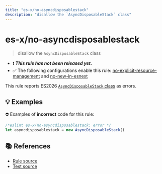 ```yaml
---
title: "es-x/no-asyncdisposablestack"
description: "disallow the `AsyncDisposableStack` class"
---
```


# es-x/no-asyncdisposablestack
> disallow the `AsyncDisposableStack` class

- ❗ <badge text="This rule has not been released yet." vertical="middle" type="error"> ***This rule has not been released yet.*** </badge>
- ✅ The following configurations enable this rule: [no-explicit-resource-management] and [no-new-in-esnext]

This rule reports ES2026 [`AsyncDisposableStack` class](https://github.com/tc39/proposal-explicit-resource-management) as errors.

## 💡 Examples

⛔ Examples of **incorrect** code for this rule:

<eslint-playground type="bad">

```js
/*eslint es-x/no-asyncdisposablestack: error */
let asyncdisposablestack = new AsyncDisposableStack()
```

</eslint-playground>

## 📚 References

- [Rule source](https://github.com/eslint-community/eslint-plugin-es-x/blob/master/lib/rules/no-asyncdisposablestack.js)
- [Test source](https://github.com/eslint-community/eslint-plugin-es-x/blob/master/tests/lib/rules/no-asyncdisposablestack.js)

[no-explicit-resource-management]: ../configs/index.md#no-explicit-resource-management
[no-new-in-esnext]: ../configs/index.md#no-new-in-esnext
